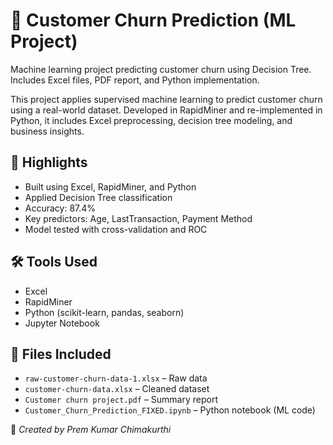 # 🔁 Customer Churn Prediction (ML Project)
Machine learning project predicting customer churn using Decision Tree. Includes Excel files, PDF report, and Python implementation.

This project applies supervised machine learning to predict customer churn using a real-world dataset. Developed in RapidMiner and re-implemented in Python, it includes Excel preprocessing, decision tree modeling, and business insights.

## 🧠 Highlights
- Built using Excel, RapidMiner, and Python
- Applied Decision Tree classification
- Accuracy: 87.4%
- Key predictors: Age, LastTransaction, Payment Method
- Model tested with cross-validation and ROC

## 🛠️ Tools Used
- Excel
- RapidMiner
- Python (scikit-learn, pandas, seaborn)
- Jupyter Notebook

## 📂 Files Included
- `raw-customer-churn-data-1.xlsx` – Raw data
- `customer-churn-data.xlsx` – Cleaned dataset
- `Customer churn project.pdf` – Summary report
- `Customer_Churn_Prediction_FIXED.ipynb` – Python notebook (ML code)

📌 *Created by Prem Kumar Chimakurthi*
